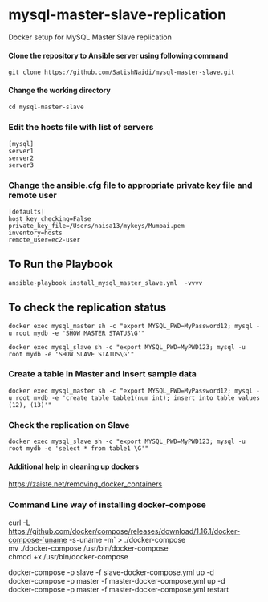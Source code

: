 # mysql-master-slave-replication
Docker setup for MySQL Master Slave replication 

#### Clone the repository to Ansible server using following command ####
```
git clone https://github.com/SatishNaidi/mysql-master-slave.git
```
#### Change the working directory ####
```
cd mysql-master-slave
```
### Edit the hosts file with list of servers ###
```
[mysql]
server1
server2
server3
```

###  Change the ansible.cfg file to appropriate private key file and remote user ###

```
[defaults]
host_key_checking=False
private_key_file=/Users/naisa13/mykeys/Mumbai.pem
inventory=hosts
remote_user=ec2-user
```

## To Run the Playbook ##
```
ansible-playbook install_mysql_master_slave.yml  -vvvv
```
## To check the replication status ## 

```
docker exec mysql_master sh -c "export MYSQL_PWD=MyPassword12; mysql -u root mydb -e 'SHOW MASTER STATUS\G'"
```
```
docker exec mysql_slave sh -c "export MYSQL_PWD=MyPWD123; mysql -u root mydb -e 'SHOW SLAVE STATUS\G'"
```

### Create a table in Master and Insert sample data ###

```
docker exec mysql_master sh -c "export MYSQL_PWD=MyPassword12; mysql -u root mydb -e 'create table table1(num int); insert into table values (12), (13)'"
```

### Check the replication on Slave ###

```
docker exec mysql_slave sh -c "export MYSQL_PWD=MyPWD123; mysql -u root mydb -e 'select * from table1 \G'"
```

#### Additional help in cleaning up dockers ####
https://zaiste.net/removing_docker_containers

### Command Line way of installing docker-compose ###

curl -L https://github.com/docker/compose/releases/download/1.16.1/docker-compose-`uname -s`-`uname -m` > ./docker-compose  
mv ./docker-compose /usr/bin/docker-compose  
chmod +x /usr/bin/docker-compose  



docker-compose -p slave -f slave-docker-compose.yml up -d  
docker-compose -p master -f master-docker-compose.yml up -d  
docker-compose -p master -f master-docker-compose.yml restart  

